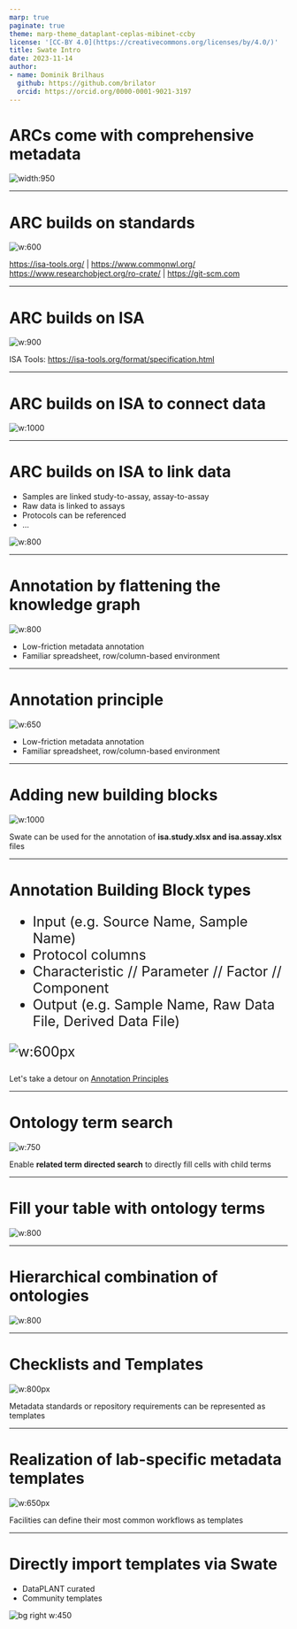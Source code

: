 ```yaml
---
marp: true
paginate: true
theme: marp-theme_dataplant-ceplas-mibinet-ccby
license: '[CC-BY 4.0](https://creativecommons.org/licenses/by/4.0/)'
title: Swate Intro
date: 2023-11-14
author:
- name: Dominik Brilhaus
  github: https://github.com/brilator
  orcid: https://orcid.org/0000-0001-9021-3197
---
```



# ARCs come with comprehensive metadata

![width:950](./../../images/arc-fillwithdata-seq6.png)

---

# ARC builds on standards

![w:600](./../../images/arc-buildsonstandards3.png)

<span class="footer-reference">https://isa-tools.org/ | https://www.commonwl.org/
https://www.researchobject.org/ro-crate/ | https://git-scm.com</span>

---
 
# ARC builds on ISA

![w:900](./../../images/isamodel-arc01-img01.svg)

<span class="footer-reference">ISA Tools: https://isa-tools.org/format/specification.html</span>

---

# ARC builds on ISA to connect data

![w:1000](./../../images/isamodel-arc01-img02.svg)

---

# ARC builds on ISA to link data

<div class="two-columns">

  <div>

  - Samples are linked study-to-assay, assay-to-assay
  - Raw data is linked to assays
  - Protocols can be referenced
  - ...

  </div>

  <div>
  
  ![w:800](./../../images/isamodel-arc01-img02.svg)
  
  </div>
</div>



---

# Annotation by flattening the knowledge graph

![w:800](./../../images/swate-parentchildterm.svg)

- Low-friction metadata annotation
- Familiar spreadsheet, row/column-based environment

---

# Annotation principle

![w:650](./../../images/swate-parentchildterm2.svg)

- Low-friction metadata annotation
- Familiar spreadsheet, row/column-based environment

---

# Adding new building blocks

![w:1000](./../../images/swate-a-newbuildingblocks.png)

Swate can be used for the annotation of **isa.study.xlsx and isa.assay.xlsx** files

---

# Annotation Building Block types

<div class="two-columns" style="font-size: 25px">
  
  <div>
  
- Input (e.g. Source Name, Sample Name)
- Protocol columns
- Characteristic // Parameter // Factor // Component
- Output (e.g. Sample Name, Raw Data File, Derived Data File)

</div>
  
  <div>
  
  ![w:600px](./../../images/swate-a-overview.png)
    
  </div>
</div>


Let's take a detour on [Annotation Principles](https://nfdi4plants.org/nfdi4plants.knowledgebase/docs/teaching-materials/units/AnnotationPrinciples/isa_AnnotationPrinciples-slides.html)

---

# Ontology term search

<style scoped>
h1{
  text-align: left
}
section {
  text-align: center;
}
</style>

![w:750](./../../images/swate-a-ontologytermsearch.png)

Enable **related term directed search** to directly fill cells with child terms

---

# Fill your table with ontology terms

![w:800](./../../images/swate-a-ontologytermsearch2.png)

---

# Hierarchical combination of ontologies

![w:800](./../../images/swate-ontologycombination.svg)

---

# Checklists and Templates

![w:800px](./../../images/swate-templateschecklists.svg)

Metadata standards or repository requirements can be represented as templates

---

# Realization of lab-specific metadata templates

![w:650px](./../../images/swate-metadatatemplates.png)

Facilities can define their most common workflows as templates

<style scoped>
h1{
  text-align: left
}
section {
  text-align: center;
}
</style>

---

# Directly import templates via Swate

- DataPLANT curated
- Community templates

![bg right w:450](./../../images/swate-a-templates.png)
